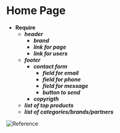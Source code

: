 # Home Page
- **__Require__**
  - **_header_**
    - **_brand_**
    - **_link for page_**
    - **_link for users_**
  - **_footer_**
    - **_contact form_**
      - **_field for email_**
      - **_field for phone_**
      - **_field for message_**
      - **_button to send_**
    - **_copyrigth_**
  - **_list of top products_**
  - **_list of categories/brands/partners_**

![**Reference**](https://cdn.dribbble.com/userupload/3160492/file/original-bd617d487199cc001d1c82268c350af4.png?compress=1&resize=1024x768&vertical=center)